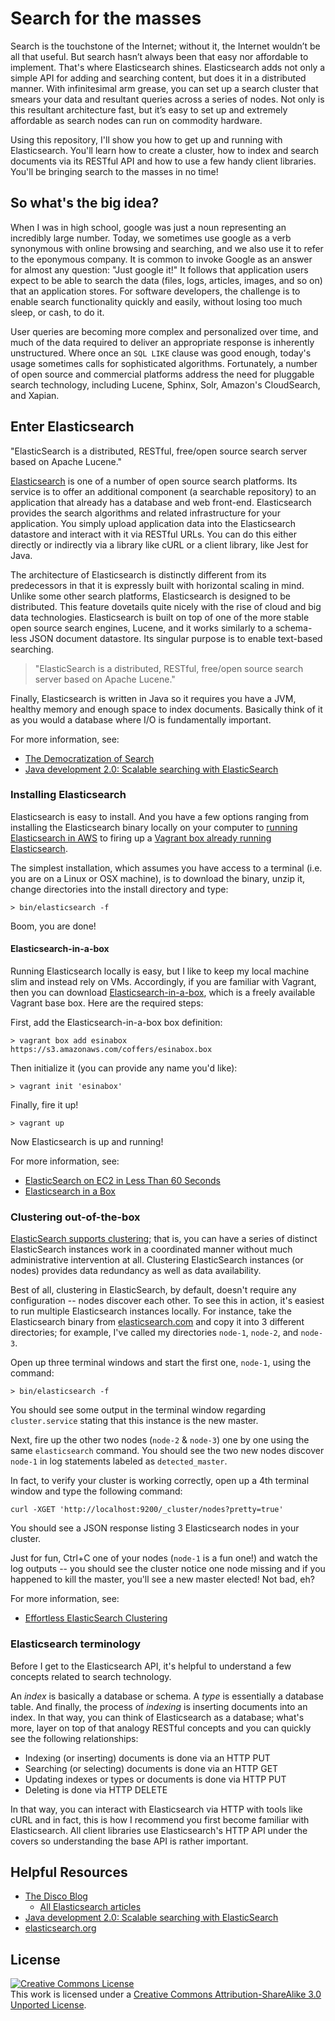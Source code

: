 # Search for the masses

Search is the touchstone of the Internet; without it, the Internet wouldn’t be all that useful. But search hasn’t always been that easy nor affordable to implement. That's where Elasticsearch shines. Elasticsearch adds not only a simple API for adding and searching content, but does it in a distributed manner. With infinitesimal arm grease, you can set up a search cluster that smears your data and resultant queries across a series of nodes. Not only is this resultant architecture fast, but it’s easy to set up and extremely affordable as search nodes can run on commodity hardware. 

Using this repository, I'll show you how to get up and running with Elasticsearch. You'll learn how to create a cluster, how to index and search documents via its RESTful API and how to use a few handy client libraries. You'll be bringing search to the masses in no time!

## So what's the big idea?

When I was in high school, google was just a noun representing an incredibly large number. Today, we sometimes use google as a verb synonymous with online browsing and searching, and we also use it to refer to the eponymous company. It is common to invoke Google as an answer for almost any question: "Just google it!" It follows that application users expect to be able to search the data (files, logs, articles, images, and so on) that an application stores. For software developers, the challenge is to enable search functionality quickly and easily, without losing too much sleep, or cash, to do it.

User queries are becoming more complex and personalized over time, and much of the data required to deliver an appropriate response is inherently unstructured. Where once an `SQL LIKE` clause was good enough, today's usage sometimes calls for sophisticated algorithms. Fortunately, a number of open source and commercial platforms address the need for pluggable search technology, including Lucene, Sphinx, Solr, Amazon's CloudSearch, and Xapian. 

## Enter Elasticsearch

"ElasticSearch is a distributed, RESTful, free/open source search server based on Apache Lucene."


[Elasticsearch](http://www.elasticsearch.org/) is one of a number of open source search platforms. Its service is to offer an additional component (a searchable repository) to an application that already has a database and web front-end. Elasticsearch provides the search algorithms and related infrastructure for your application. You simply upload application data into the Elasticsearch datastore and interact with it via RESTful URLs. You can do this either directly or indirectly via a library like cURL or a client library, like Jest for Java.

The architecture of Elasticsearch is distinctly different from its predecessors in that it is expressly built with horizontal scaling in mind. Unlike some other search platforms, Elasticsearch is designed to be distributed. This feature dovetails quite nicely with the rise of cloud and big data technologies. Elasticsearch is built on top of one of the more stable open source search engines, Lucene, and it works similarly to a schema-less JSON document datastore. Its singular purpose is to enable text-based searching.

> "ElasticSearch is a distributed, RESTful, free/open source search server based on Apache Lucene."

Finally, Elasticsearch is written in Java so it requires you have a JVM, healthy memory and enough space to index documents. Basically think of it as you would a database where I/O is fundamentally important. 

For more information, see:

  * [The Democratization of Search](http://thediscoblog.com/blog/2013/05/14/the-democratization-of-search/)
  * [Java development 2.0: Scalable searching with ElasticSearch](http://www.ibm.com/developerworks/java/library/j-javadev2-24/index.html?ca=drs-)

### Installing Elasticsearch

Elasticsearch is easy to install. And you have a few options ranging from installing the Elasticsearch binary locally on your computer to [running Elasticsearch in AWS](http://thediscoblog.com/blog/2013/05/17/elasticsearch-on-ec2-in-less-than-60-seconds/) to firing up a [Vagrant box already running Elasticsearch](http://thediscoblog.com/blog/2013/11/25/elasticsearch-in-a-box/). 

The simplest installation, which assumes you have access to a terminal (i.e. you are on a Linux or OSX machine), is to download the binary, unzip it, change directories into the install directory and type:

``` 
> bin/elasticsearch -f
```

Boom, you are done!

#### Elasticsearch-in-a-box

Running Elasticsearch locally is easy, but I like to keep my local machine slim and instead rely on VMs. Accordingly, if you are familiar with Vagrant, then you can download [Elasticsearch-in-a-box](https://github.com/aglover/coffer), which is a freely available Vagrant base box. Here are the required steps:

First, add the Elasticsearch-in-a-box box definition:

```
> vagrant box add esinabox https://s3.amazonaws.com/coffers/esinabox.box
```

Then initialize it (you can provide any name you'd like):

```
> vagrant init 'esinabox'
```

Finally, fire it up!

```
> vagrant up
```

Now Elasticsearch is up and running!

For more information, see:

  * [ElasticSearch on EC2 in Less Than 60 Seconds](http://thediscoblog.com/blog/2013/05/17/elasticsearch-on-ec2-in-less-than-60-seconds/)
  * [Elasticsearch in a Box](http://thediscoblog.com/blog/2013/11/25/elasticsearch-in-a-box/)

### Clustering out-of-the-box

[ElasticSearch supports clustering](http://thediscoblog.com/blog/2013/09/03/effortless-elasticsearch-clustering/); that is, you can have a series of distinct ElasticSearch instances work in a coordinated manner without much administrative intervention at all. Clustering ElasticSearch instances (or nodes) provides data redundancy as well as data availability.

Best of all, clustering in ElasticSearch, by default, doesn't require any configuration -- nodes discover each other. To see this in action, it's easiest to run multiple Elasticsearch instances locally. For instance, take the Elasticsearch binary from [elasticsearch.com](http://www.elasticsearch.org/) and copy it into 3 different directories; for example, I've called my directories `node-1`, `node-2`, and `node-3`. 

Open up three terminal windows and start the first one, `node-1`, using the command:

``` 
> bin/elasticsearch -f
```

You should see some output in the terminal window regarding `cluster.service` stating that this instance is the new master. 

Next, fire up the other two nodes (`node-2` & `node-3`) one by one using the same `elasticsearch` command. You should see the two new nodes discover `node-1` in log statements labeled as `detected_master`. 

In fact, to verify your cluster is working correctly, open up a 4th terminal window and type the following command:

```
curl -XGET 'http://localhost:9200/_cluster/nodes?pretty=true'
```

You should see a JSON response listing 3 Elasticsearch nodes in your cluster. 

Just for fun, Ctrl+C one of your nodes (`node-1` is a fun one!) and watch the log outputs -- you should see the cluster notice one node missing and if you happened to kill the master, you'll see a new master elected! Not bad, eh?

For more information, see:

  * [Effortless ElasticSearch Clustering](http://thediscoblog.com/blog/2013/09/03/effortless-elasticsearch-clustering/)

### Elasticsearch terminology

Before I get to the Elasticsearch API, it's helpful to understand a few concepts related to search technology. 

An _index_ is basically a database or schema. A _type_ is essentially a database table. And finally, the process of _indexing_ is inserting documents into an index. In that way, you can think of Elasticsearch as a database; what's more, layer on top of that analogy RESTful concepts and you can quickly see the following relationships: 

  * Indexing (or inserting) documents is done via an HTTP PUT
  * Searching (or selecting) documents is done via an HTTP GET
  * Updating indexes or types or documents is done via HTTP PUT
  * Deleting is done via HTTP DELETE

In that way, you can interact with Elasticsearch via HTTP with tools like cURL and in fact, this is how I recommend you first become familiar with Elasticsearch. All client libraries use Elasticsearch's HTTP API under the covers so understanding the base API is rather important.


## Helpful Resources

  * [The Disco Blog](http://thediscoblog.com/)
    * [All Elasticsearch articles](http://thediscoblog.com/blog/categories/elasticsearch/)
  * [Java development 2.0: Scalable searching with ElasticSearch](http://www.ibm.com/developerworks/java/library/j-javadev2-24/index.html?ca=drs-)
  * [elasticsearch.org](http://www.elasticsearch.org/)


## License

<a rel="license" href="http://creativecommons.org/licenses/by-sa/3.0/deed.en_US"><img alt="Creative Commons License" style="border-width:0" src="http://i.creativecommons.org/l/by-sa/3.0/88x31.png" /></a><br />This work is licensed under a <a rel="license" href="http://creativecommons.org/licenses/by-sa/3.0/deed.en_US">Creative Commons Attribution-ShareAlike 3.0 Unported License</a>.    
